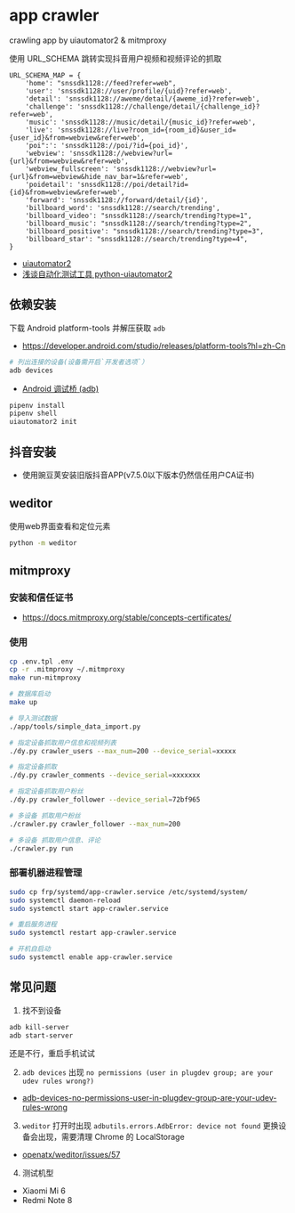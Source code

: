 # app crawler

crawling app by uiautomator2 &amp; mitmproxy

使用 URL_SCHEMA 跳转实现抖音用户视频和视频评论的抓取

```python3
URL_SCHEMA_MAP = {
    'home': "snssdk1128://feed?refer=web",
    'user': 'snssdk1128://user/profile/{uid}?refer=web',
    'detail': 'snssdk1128://aweme/detail/{aweme_id}?refer=web',
    'challenge': 'snssdk1128://challenge/detail/{challenge_id}?refer=web',
    'music': 'snssdk1128://music/detail/{music_id}?refer=web',
    'live': 'snssdk1128://live?room_id={room_id}&user_id={user_id}&from=webview&refer=web',
    'poi":': 'snssdk1128://poi/?id={poi_id}',
    'webview': 'snssdk1128://webview?url={url}&from=webview&refer=web',
    'webview_fullscreen': 'snssdk1128://webview?url={url}&from=webview&hide_nav_bar=1&refer=web',
    'poidetail': 'snssdk1128://poi/detail?id={id}&from=webview&refer=web',
    'forward': 'snssdk1128://forward/detail/{id}',
    'billboard_word': 'snssdk1128://search/trending',
    'billboard_video': "snssdk1128://search/trending?type=1",
    'billboard_music': "snssdk1128://search/trending?type=2",
    'billboard_positive': "snssdk1128://search/trending?type=3",
    'billboard_star': "snssdk1128://search/trending?type=4",
}
```

- [uiautomator2](https://github.com/openatx/uiautomator2)
- [浅谈自动化测试工具 python-uiautomator2](https://testerhome.com/topics/11357)

## 依赖安装

下载 Android platform-tools 并解压获取 `adb`
- https://developer.android.com/studio/releases/platform-tools?hl=zh-Cn

```bash
# 列出连接的设备(设备需开启`开发者选项`）
adb devices
```

- [Android 调试桥 (adb)](https://developer.android.com/studio/command-line/adb?hl=zh-Cn)

```bash
pipenv install
pipenv shell
uiautomator2 init
```

## 抖音安装

- 使用豌豆荚安装旧版抖音APP(v7.5.0以下版本仍然信任用户CA证书)

## weditor

使用web界面查看和定位元素
```bash
python -m weditor

```

## mitmproxy

### 安装和信任证书
- https://docs.mitmproxy.org/stable/concepts-certificates/

### 使用

```bash
cp .env.tpl .env
cp -r .mitmproxy ~/.mitmproxy
make run-mitmproxy

# 数据库启动
make up

# 导入测试数据
./app/tools/simple_data_import.py

# 指定设备抓取用户信息和视频列表
./dy.py crawler_users --max_num=200 --device_serial=xxxxx

# 指定设备抓取
./dy.py crawler_comments --device_serial=xxxxxxx

# 指定设备抓取用户粉丝
./dy.py crawler_follower --device_serial=72bf965

# 多设备 抓取用户粉丝
./crawler.py crawler_follower --max_num=200

# 多设备 抓取用户信息、评论
./crawler.py run

```

### 部署机器进程管理

```bash
sudo cp frp/systemd/app-crawler.service /etc/systemd/system/
sudo systemctl daemon-reload
sudo systemctl start app-crawler.service

# 重启服务进程
sudo systemctl restart app-crawler.service

# 开机自启动
sudo systemctl enable app-crawler.service
```


## 常见问题

1. 找不到设备

```bash
adb kill-server
adb start-server
```
还是不行，重启手机试试

2. `adb devices` 出现 `no permissions (user in plugdev group; are your udev rules wrong?)`
- [adb-devices-no-permissions-user-in-plugdev-group-are-your-udev-rules-wrong](https://stackoverflow.com/questions/53887322/adb-devices-no-permissions-user-in-plugdev-group-are-your-udev-rules-wrong)

3. `weditor` 打开时出现 `adbutils.errors.AdbError: device not found`
更换设备会出现，需要清理 Chrome 的 LocalStorage
- [openatx/weditor/issues/57](https://github.com/openatx/weditor/issues/57)

4. 测试机型

- Xiaomi Mi 6
- Redmi Note 8
